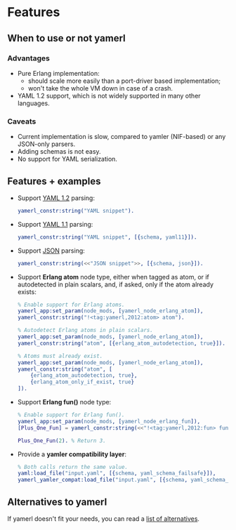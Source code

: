 # Features

## When to use or not yamerl

### Advantages

* Pure Erlang implementation:
  * should scale more easily than a port-driver based implementation;
  * won't take the whole VM down in case of a crash.
* YAML 1.2 support, which is not widely supported in many other languages.

### Caveats

* Current implementation is slow, compared to yamler (NIF-based) or any JSON-only parsers.
* Adding schemas is not easy.
* No support for YAML serialization.

## Features + examples

* Support [YAML 1.2](http://www.yaml.org/spec/1.2/spec.html) parsing:

  ```erlang
  yamerl_constr:string("YAML snippet").
  ```

* Support [YAML 1.1](http://yaml.org/spec/1.1/) parsing:

  ```erlang
  yamerl_constr:string("YAML snippet", [{schema, yaml11}]).
  ```

* Support [JSON](http://json.org/) parsing:

  ```erlang
  yamerl_constr:string(<<"JSON snippet">>, [{schema, json}]).
  ```

* Support **Erlang atom** node type, either when tagged as atom, or if autodetected in plain scalars, and, if asked, only if the atom already exists:

  ```erlang
  % Enable support for Erlang atoms.
  yamerl_app:set_param(node_mods, [yamerl_node_erlang_atom]),
  yamerl_constr:string("!<tag:yamerl,2012:atom> atom").

  % Autodetect Erlang atoms in plain scalars.
  yamerl_app:set_param(node_mods, [yamerl_node_erlang_atom]),
  yamerl_constr:string("atom", [{erlang_atom_autodetection, true}]).

  % Atoms must already exist.
  yamerl_app:set_param(node_mods, [yamerl_node_erlang_atom]),
  yamerl_constr:string("atom", [
      {erlang_atom_autodetection, true},
      {erlang_atom_only_if_exist, true}
  ]).
  ```

* Support **Erlang fun()** node type:

  ```erlang
  % Enable support for Erlang fun().
  yamerl_app:set_param(node_mods, [yamerl_node_erlang_fun]),
  [Plus_One_Fun] = yamerl_constr:string(<<"!<tag:yamerl,2012:fun> fun(X) -> X + 1 end.">>),

  Plus_One_Fun(2). % Return 3.
  ```

* Provide a **yamler compatibility layer**:

  ```erlang
  % Both calls return the same value.
  yaml:load_file("input.yaml", [{schema, yaml_schema_failsafe}]),
  yamerl_yamler_compat:load_file("input.yaml", [{schema, yaml_schema_failsafe}])
  ```

## Alternatives to yamerl

If yamerl doesn't fit your needs, you can read a [list of alternatives](alternatives.md#alternatives-to-yamerl).
